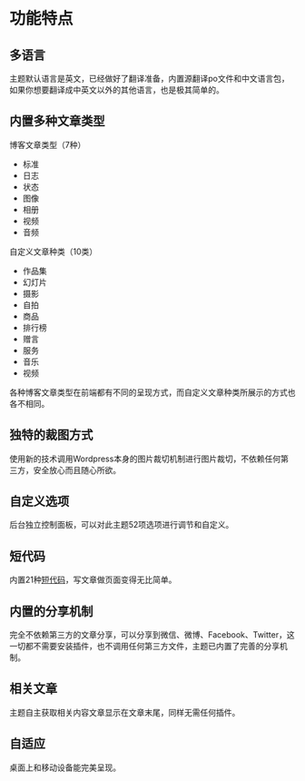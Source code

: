 # 功能特点

## 多语言

主题默认语言是英文，已经做好了翻译准备，内置源翻译po文件和中文语言包，如果你想要翻译成中英文以外的其他语言，也是极其简单的。

## 内置多种文章类型

博客文章类型（7种）

- 标准
- 日志
- 状态
- 图像
- 相册
- 视频
- 音频

自定义文章种类（10类）

- 作品集
- 幻灯片
- 摄影
- 自拍
- 商品
- 排行榜
- 赠言
- 服务
- 音乐
- 视频

各种博客文章类型在前端都有不同的呈现方式，而自定义文章种类所展示的方式也各不相同。

## 独特的裁图方式

使用新的技术调用Wordpress本身的图片裁切机制进行图片裁切，不依赖任何第三方，安全放心而且随心所欲。

## 自定义选项

后台独立控制面板，可以对此主题52项选项进行调节和自定义。

## 短代码

内置21种[短代码](https://doc.dukeyin.com/shotcode/)，写文章做页面变得无比简单。

## 内置的分享机制

完全不依赖第三方的文章分享，可以分享到微信、微博、Facebook、Twitter，这一切都不需要安装插件，也不调用任何第三方文件，主题已内置了完善的分享机制。

## 相关文章

主题自主获取相关内容文章显示在文章末尾，同样无需任何插件。

## 自适应

桌面上和移动设备能完美呈现。